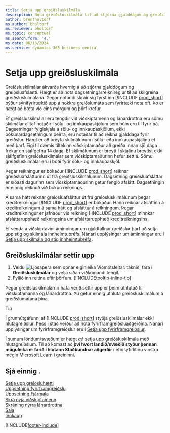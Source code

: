 ```yaml
---
title: Setja upp greiðsluskilmála
description: Nota greiðsluskilmála til að stjórna gjalddögum og greiðsluafslætti.
author: brentholtorf
ms.author: bholtorf
ms.reviewer: bholtorf
ms.topic: conceptual
ms.search.form: '4,'
ms.date: 06/13/2024
ms.service: dynamics-365-business-central
---
```

# Setja upp greiðsluskilmála

Greiðsluskilmálar ákvarða hvernig á að stjórna gjalddögum og greiðsluafslætti. Hægt er að nota dagsetningarreiknireglur til að skilgreina greiðsluskilmálana. Þegar notandi skráir sig fyrst inn [!INCLUDE [prod_short](includes/prod_short.md)] býður sýnifyrirtækið upp á nokkra greiðslumáta sem fyrirtæki nota oft. Þó er hægt að bæta við eins mörgum og þörf krefur.  

Ef greiðsluskilmálar eru tengdir við viðskiptamenn og lánardrottna eru sömu skilmálar alltaf notaðir í sölu- og innkaupaskjölum sem búin eru til fyrir þá. Dagsetningar fylgiskjala á sölu- og innkaupaskjölum, ekki bókunardagsetningum þeirra, eru notaðar til að reikna gjalddaga fyrir greiðslur. Hægt er að breyta skilmálunum í sölu- eða innkaupaskjalinu ef með þarf. Eigi til dæmis tiltekinn viðskiptamaður að greiða innan sjö daga frekar en sjálfgefna 14 daga. Ef skilmálunum er breytt í skjalinu breytist ekki sjálfgefinn greiðsluskilmálar sem viðskiptamaðurinn hefur sett á. Sömu greiðsluskilmálar eru í boði fyrir sölu- og innkaupaskjöl.

Þegar reikningur er bókaður [!INCLUDE [prod_short](includes/prod_short.md)]  reiknar greiðsluafslátturinn út frá greiðsluskilmálunum. Dagsetning greiðsluafsláttar er síðasti dagurinn sem viðskiptamaðurinn getur fengið afslátt. Dagsetningin er einnig reiknuð við bókun reiknings.  

Á sama hátt reiknar greiðsluafsláttur út frá greiðsluskilmálunum þegar kreditreikningur [!INCLUDE [prod_short](includes/prod_short.md)]  er bókaður. Hann reiknar afsláttinn á kreditreikningum á sama hátt og afsláttur á reikningum. Þegar kreditreikningur er jafnaður við reikning [!INCLUDE [prod_short](includes/prod_short.md)]  minnkar afsláttarupphæð reikningsins um afsláttarupphæð kreditreikningsins.  

Ef senda á viðskiptavini áminningar um gjaldfallnar greiðslur þarf að setja upp stig og skilmála innheimtubréfs. Nánari upplýsingar um áminningar eru í [Setja upp skilmála og stig innheimtubréfa](finance-setup-reminders.md).  

## Greiðsluskilmálar settir upp

1. Veldu ![Ljósapera sem opnar eiginleika Viðmótsleitar.](media/ui-search/search_small.png "Segðu mér hvað þú vilt gera") táknið, fara í **Greiðsluskilmálar** og velja síðan viðkomandi tengil.  
2. Fyllið inn reitina eftir þörfum. [!INCLUDE[tooltip-inline-tip](includes/tooltip-inline-tip_md.md)]  

Þegar greiðsluskilmálarnir hafa verið settir upp er þeim úthlutað til viðskiptamanna og lánardrottna. Þú getur einnig úthluta greiðsluskilmálum á greiðslumátana þína.  

> [!TIP]
> Í grunnútgáfunni af [!INCLUDE [prod_short](includes/prod_short.md)] styðja greiðsluskilmálar ekki hlutagreiðslur. Þess í stað verður að nota fyrirframgreiðsluaðgerðina. Nánari upplýsingar um fyrirframgreiðslur eru í [Setja upp fyrirframgreiðslur](finance-set-up-prepayments.md).
>
> Í sumum löndum/svæðum er hægt *að* setja upp greiðsluskilmála með hlutagreiðslum. Til að komast að **því hvort landið/svæðið styður þennan möguleika er farið í hlutann Staðbundnar aðgerðir** í efnisyfirlitinu vinstra megin [Microsoft Learn](about-localization.md) í greininni.

## Sjá einnig .

[Setja upp greiðsluhætti](finance-payment-methods.md)  
[Uppsetning fyrirframgreiðslu](finance-set-up-prepayments.md)  
[Uppsetning Fjármála](finance-setup-finance.md)  
[Skrá nýja viðskiptamenn](sales-how-register-new-customers.md)  
[Skráning nýrra lánardrottna](purchasing-how-register-new-vendors.md)  
[Sala](sales-manage-sales.md)  
[Innkaup](purchasing-manage-purchasing.md)  


[!INCLUDE[footer-include](includes/footer-banner.md)]
